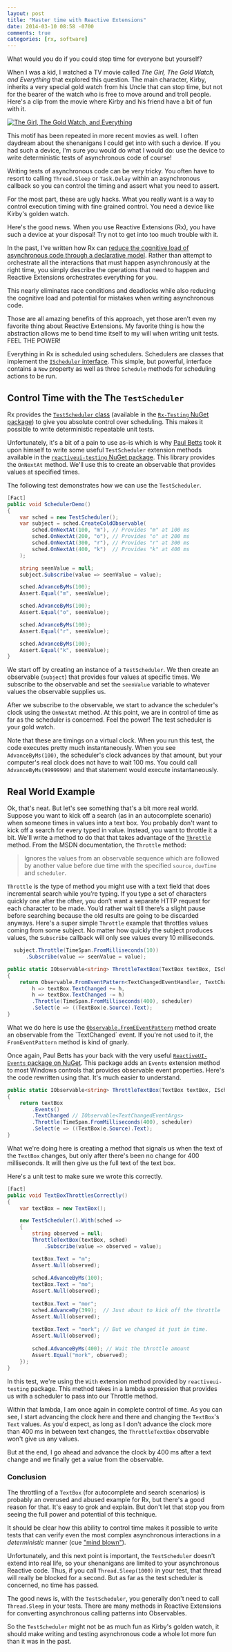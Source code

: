 ```yaml
---
layout: post
title: "Master time with Reactive Extensions"
date: 2014-03-10 08:58 -0700
comments: true
categories: [rx, software]
---
```


What would you do if you could stop time for everyone but yourself?

When I was a kid, I watched a TV movie called _The Girl, The Gold Watch, and Everything_ that explored this question. The main character, Kirby, inherits a very special gold watch from his Uncle that can stop time, but not for the bearer of the watch who is free to move around and troll people. Here's a clip from the movie where Kirby and his friend have a bit of fun with it.

[![The Girl, The Gold Watch, and Everything](https://f.cloud.github.com/assets/19977/2189430/ca7e9b00-9816-11e3-9bc3-062fbb4940b7.jpg)](http://www.youtube.com/watch?v=tY9sBATdA0Q)

This motif has been repeated in more recent movies as well. I often daydream about the shenanigans I could get into with such a device. If you had such a device, I'm sure you would do what I would do: use the device to write deterministic tests of asynchronous code of course!

Writing tests of asynchronous code can be very tricky. You often have to resort to calling `Thread.Sleep` or `Task.Delay` within an asynchronous callback so you can control the timing and assert what you need to assert.

For the most part, these are ugly hacks. What you really want is a way to control execution timing with fine grained control. You need a device like Kirby's golden watch.

Here's the good news. When you use Reactive Extensions (Rx), you have such a device at your disposal! Try not to get into too much trouble with it.

In the past, I've written how Rx can [reduce the cognitive load of asynchronous code through a declarative model](http://haacked.com/archive/2013/11/20/declare-dont-tell.aspx/). Rather than attempt to orchestrate all the interactions that must happen asynchronously at the right time, you simply describe the operations that need to happen and Reactive Extensions orchestrates everything for you.

This nearly eliminates race conditions and deadlocks while also reducing the cognitive load and potential for mistakes when writing asynchronous code.

Those are all amazing benefits of this approach, yet those aren’t even my favorite thing about Reactive Extensions. My favorite thing is how the abstraction allows me to bend time itself to my will when writing unit tests. FEEL THE POWER!

Everything in Rx is scheduled using schedulers. Schedulers are classes that implement the [`IScheduler` interface](http://msdn.microsoft.com/en-us/library/system.reactive.concurrency.ischeduler(v=vs.103).aspx). This simple, but powerful, interface contains a `Now` property as well as three `Schedule` methods for scheduling actions to be run.

## Control Time with the The `TestScheduler`

Rx provides the [`TestScheduler` class](http://msdn.microsoft.com/en-us/library/microsoft.reactive.testing.testscheduler(v=vs.103).aspx) (available in the [`Rx-Testing` NuGet package](http://www.nuget.org/packages/Rx-Testing/)) to give you absolute control over scheduling. This makes it possible to write deterministic repeatable unit tests.

Unfortunately, it's a bit of a pain to use as-is which is why [Paul Betts](http://paulbetts.org/) took it upon himself to write some useful `TestScheduler` extension methods available in the [`reactiveui-testing` NuGet package](http://www.nuget.org/packages/reactiveui-testing/). This library provides the `OnNextAt` method. We'll use this to create an observable that provides values at specified times.

The following test demonstrates how we can use the `TestScheduler`.

```csharp
[Fact]
public void SchedulerDemo()
{
    var sched = new TestScheduler();
    var subject = sched.CreateColdObservable(
        sched.OnNextAt(100, "m"), // Provides "m" at 100 ms
        sched.OnNextAt(200, "o"), // Provides "o" at 200 ms
        sched.OnNextAt(300, "r"), // Provides "r" at 300 ms
        sched.OnNextAt(400, "k")  // Provides "k" at 400 ms
    );

    string seenValue = null;
    subject.Subscribe(value => seenValue = value);

    sched.AdvanceByMs(100);
    Assert.Equal("m", seenValue);

    sched.AdvanceByMs(100);
    Assert.Equal("o", seenValue);

    sched.AdvanceByMs(100);
    Assert.Equal("r", seenValue);

    sched.AdvanceByMs(100);
    Assert.Equal("k", seenValue);
}

```

We start off by creating an instance of a `TestScheduler`. We then create an observable (`subject`) that provides four values at specific times. We subscribe to the observable and set the `seenValue` variable to whatever values the observable supplies us.

After we subscribe to the observable, we start to advance the scheduler's clock using the `OnNextAt` method. At this point, we are in control of time as far as the scheduler is concerned. Feel the power! The test scheduler is your gold watch.

Note that these are timings on a virtual clock. When you run this test, the code executes pretty much instantaneously. When you see `AdvanceByMs(100)`, the scheduler's clock advances by that amount, but your computer's real clock does not have to wait 100 ms. You could call `AdvanceByMs(99999999)` and that statement would execute instantaneously.

## Real World Example

Ok, that's neat. But let's see something that's a bit more real world. Suppose you want to kick off a search (as in an autocomplete scenario) when someone times in values into a text box. You probably don't want to kick off a search for every typed in value. Instead, you want to throttle it a bit. We'll write a method to do that that takes advantage of the [`Throttle`](http://msdn.microsoft.com/en-us/library/hh229400\(v=vs.103\).aspx) method. From the MSDN documentation, the `Throttle` method:

> Ignores the values from an observable sequence which are followed by another value before due time with the specified `source`, `dueTime` and `scheduler`.

`Throttle` is the type of method you might use with a text field that does incremental search while you’re typing. If you type a set of characters quickly one after the other, you don’t want a separate HTTP request for each character to be made. You’d rather wait till there’s a slight pause before searching because the old results are going to be discarded anyways. Here's a super simple `Throttle` example that throttles values coming from some subject. No matter how quickly the subject produces values, the `Subscribe` callback will only see values every 10 milliseconds. 

```csharp
  subject.Throttle(TimeSpan.FromMilliseconds(10))
      .Subscribe(value => seenValue = value);
```



```csharp
public static IObservable<string> ThrottleTextBox(TextBox textBox, IScheduler scheduler)
{
    return Observable.FromEventPattern<TextChangedEventHandler, TextChangedEventArgs>(
        h => textBox.TextChanged += h,
        h => textBox.TextChanged -= h)
        .Throttle(TimeSpan.FromMilliseconds(400), scheduler)
        .Select(e => ((TextBox)e.Source).Text);
}
```

What we do here is use the [`Observable.FromEEventPattern`](http://msdn.microsoft.com/en-us/library/system.reactive.linq.observable.fromeventpattern(v=vs.103).aspx) method create an observable from the `TextChanged` event. If you're not used to it, the `FromEventPattern` method is kind of gnarly.

Once again, Paul Betts has your back with the very useful [`ReactiveUI-Events` package on NuGet](https://www.nuget.org/packages/reactiveui-events/). This package adds an `Events` extension method to most Windows controls that provides observable event properties. Here's the code rewritten using that. It's much easier to understand.

```csharp
public static IObservable<string> ThrottleTextBox(TextBox textBox, IScheduler scheduler)
{
    return textBox
        .Events()
        .TextChanged // IObservable<TextChangedEventArgs>
        .Throttle(TimeSpan.FromMilliseconds(400), scheduler)
        .Select(e => ((TextBox)e.Source).Text);
}
```

What we're doing here is creating a method that signals us when the text of the `TextBox` changes, but only after there's been no change for 400 milliseconds. It will then give us the full text of the text box.

Here's a unit test to make sure we wrote this correctly.

```csharp
[Fact]
public void TextBoxThrottlesCorrectly()
{
    var textBox = new TextBox();

    new TestScheduler().With(sched =>
    {
        string observed = null;
        ThrottleTextBox(textBox, sched)
            .Subscribe(value => observed = value);

        textBox.Text = "m";
        Assert.Null(observed);
        
        sched.AdvanceByMs(100);
        textBox.Text = "mo";
        Assert.Null(observed);
        
        textBox.Text = "mor";
        sched.AdvanceBy(399);  // Just about to kick off the throttle
        Assert.Null(observed);
        
        textBox.Text = "mork"; // But we changed it just in time.
        Assert.Null(observed);
        
        sched.AdvanceByMs(400); // Wait the throttle amount
        Assert.Equal("mork", observed);
    });
}
```

In this test, we're using the `With` extension method provided by `reactiveui-testing` package. This method takes in a lambda expression that provides us with a scheduler to pass into our Throttle method.

Within that lambda, I am once again in complete control of time. As you can see, I start advancing the clock here and there and changing the `TextBox`'s `Text` values. As you'd expect, as long as I don't advance the clock more than 400 ms in between text changes, the `ThrottleTextBox` observable won't give us any values.

But at the end, I go ahead and advance the clock by 400 ms after a text change and we finally get a value from the observable.

### Conclusion

The throttling of a `TextBox` (for autocomplete and search scenarios) is probably an overused and abused example for Rx, but there's a good reason for that. It's easy to grok and explain. But don't let that stop you from seeing the full power and potential of this technique.

It should be clear how this ability to control time makes it possible to write tests that can verify even the most complex asynchronous interactions in a _deterministic_ manner (cue ["mind blown"](https://github.com/Haacked/gifs/blob/master/mind-blown/Mind-Blown-Russell-Brand.gif)).

Unfortunately, and this next point is important, the `TestScheduler` doesn't extend into real life, so your shenanigans are limited to your asynchronous Reactive code. Thus, if you call `Thread.Sleep(1000)` in your test, that thread will really be blocked for a second. But as far as the test scheduler is concerned, no time has passed.

The good news is, with the `TestScheduler`, you generally don't need to call `Thread.Sleep` in your tests. There are many methods in Reactive Extensions for converting asynchronous calling patterns into Observables.

So the `TestScheduler` might not be as much fun as Kirby's golden watch, it should make writing and testing asynchronous code a whole lot more fun than it was in the past.
